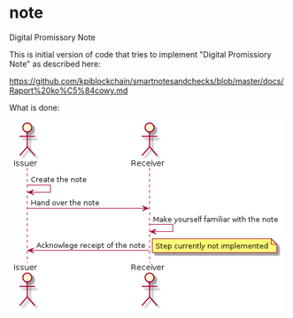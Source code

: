 # note
Digital Promissory Note


This is initial version of code that tries to implement "Digital Promissiory Note" as described here:

https://github.com/kpiblockchain/smartnotesandchecks/blob/master/docs/Raport%20ko%C5%84cowy.md

What is done:

![Image](usecases/image.png?raw=true "Title")
